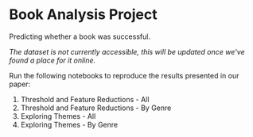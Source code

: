 # Book Analysis Project
Predicting whether a book was successful.

*The dataset is not currently accessible, this will be updated once we've found a place for it online.*

Run the following notebooks to reproduce the results presented in our paper:

1. Threshold and Feature Reductions - All
2. Threshold and Feature Reductions - By Genre
3. Exploring Themes - All
4. Exploring Themes - By Genre
